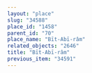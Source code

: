 ```yaml
---
layout: "place"
slug: "34588"
place_id: "1458"
parent_id: "70"
place_name: "Bīt-Abī-râm"
related_objects: "2646"
title: "Bīt-Abī-râm"
previous_item: "34591"
---
```

